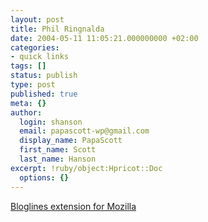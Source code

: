 ```yaml
---
layout: post
title: Phil Ringnalda
date: 2004-05-11 11:05:21.000000000 +02:00
categories:
- quick links
tags: []
status: publish
type: post
published: true
meta: {}
author:
  login: shanson
  email: papascott-wp@gmail.com
  display_name: PapaScott
  first_name: Scott
  last_name: Hanson
excerpt: !ruby/object:Hpricot::Doc
  options: {}
---
```

<p><a title="Killer app! Killer app!" href="http://philringnalda.com/blog/2004/05/bloglines_worms_its_way_into_mozilla.php">Bloglines extension for Mozilla</a></p>
